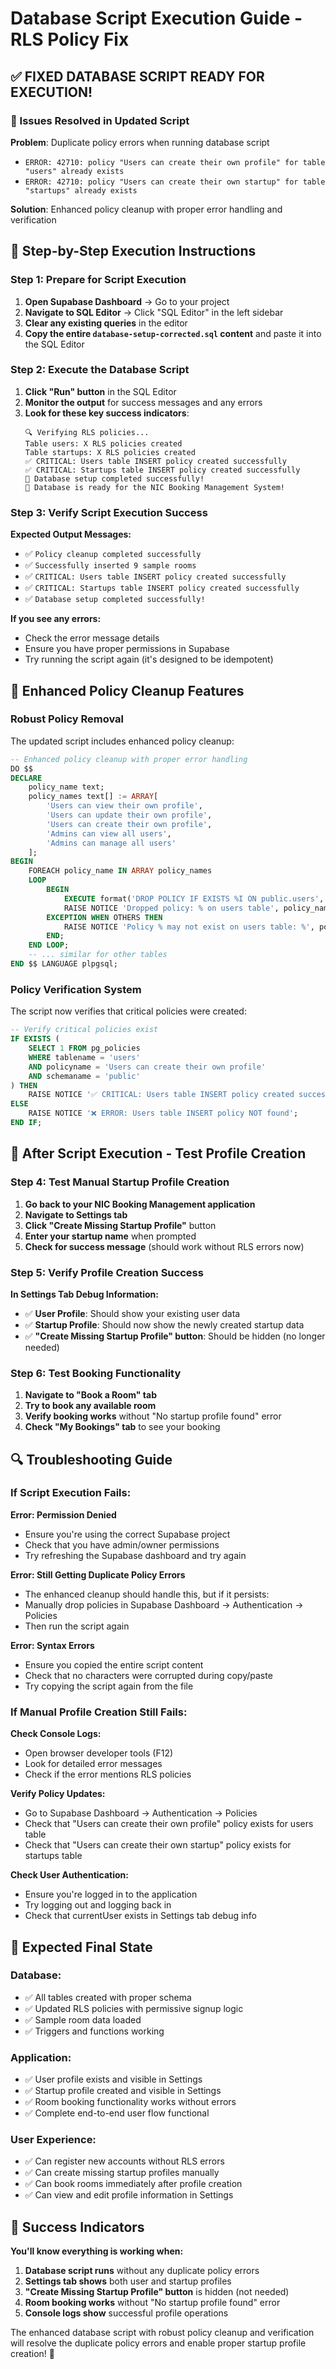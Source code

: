 # Database Script Execution Guide - RLS Policy Fix

## ✅ **FIXED DATABASE SCRIPT READY FOR EXECUTION!**

### **🔧 Issues Resolved in Updated Script**

**Problem**: Duplicate policy errors when running database script
- `ERROR: 42710: policy "Users can create their own profile" for table "users" already exists`
- `ERROR: 42710: policy "Users can create their own startup" for table "startups" already exists`

**Solution**: Enhanced policy cleanup with proper error handling and verification

## **🚀 Step-by-Step Execution Instructions**

### **Step 1: Prepare for Script Execution**
1. **Open Supabase Dashboard** → Go to your project
2. **Navigate to SQL Editor** → Click "SQL Editor" in the left sidebar
3. **Clear any existing queries** in the editor
4. **Copy the entire `database-setup-corrected.sql` content** and paste it into the SQL Editor

### **Step 2: Execute the Database Script**
1. **Click "Run" button** in the SQL Editor
2. **Monitor the output** for success messages and any errors
3. **Look for these key success indicators**:
   ```
   🔍 Verifying RLS policies...
   Table users: X RLS policies created
   Table startups: X RLS policies created
   ✅ CRITICAL: Users table INSERT policy created successfully
   ✅ CRITICAL: Startups table INSERT policy created successfully
   🎉 Database setup completed successfully!
   🚀 Database is ready for the NIC Booking Management System!
   ```

### **Step 3: Verify Script Execution Success**
**Expected Output Messages:**
- ✅ `Policy cleanup completed successfully`
- ✅ `Successfully inserted 9 sample rooms`
- ✅ `CRITICAL: Users table INSERT policy created successfully`
- ✅ `CRITICAL: Startups table INSERT policy created successfully`
- ✅ `Database setup completed successfully!`

**If you see any errors:**
- Check the error message details
- Ensure you have proper permissions in Supabase
- Try running the script again (it's designed to be idempotent)

## **🔧 Enhanced Policy Cleanup Features**

### **Robust Policy Removal**
The updated script includes enhanced policy cleanup:

```sql
-- Enhanced policy cleanup with proper error handling
DO $$
DECLARE
    policy_name text;
    policy_names text[] := ARRAY[
        'Users can view their own profile',
        'Users can update their own profile', 
        'Users can create their own profile',
        'Admins can view all users',
        'Admins can manage all users'
    ];
BEGIN
    FOREACH policy_name IN ARRAY policy_names
    LOOP
        BEGIN
            EXECUTE format('DROP POLICY IF EXISTS %I ON public.users', policy_name);
            RAISE NOTICE 'Dropped policy: % on users table', policy_name;
        EXCEPTION WHEN OTHERS THEN
            RAISE NOTICE 'Policy % may not exist on users table: %', policy_name, SQLERRM;
        END;
    END LOOP;
    -- ... similar for other tables
END $$ LANGUAGE plpgsql;
```

### **Policy Verification System**
The script now verifies that critical policies were created:

```sql
-- Verify critical policies exist
IF EXISTS (
    SELECT 1 FROM pg_policies 
    WHERE tablename = 'users' 
    AND policyname = 'Users can create their own profile'
    AND schemaname = 'public'
) THEN
    RAISE NOTICE '✅ CRITICAL: Users table INSERT policy created successfully';
ELSE
    RAISE NOTICE '❌ ERROR: Users table INSERT policy NOT found';
END IF;
```

## **🎯 After Script Execution - Test Profile Creation**

### **Step 4: Test Manual Startup Profile Creation**
1. **Go back to your NIC Booking Management application**
2. **Navigate to Settings tab**
3. **Click "Create Missing Startup Profile"** button
4. **Enter your startup name** when prompted
5. **Check for success message** (should work without RLS errors now)

### **Step 5: Verify Profile Creation Success**
**In Settings Tab Debug Information:**
- ✅ **User Profile**: Should show your existing user data
- ✅ **Startup Profile**: Should now show the newly created startup data
- ✅ **"Create Missing Startup Profile" button**: Should be hidden (no longer needed)

### **Step 6: Test Booking Functionality**
1. **Navigate to "Book a Room" tab**
2. **Try to book any available room**
3. **Verify booking works** without "No startup profile found" error
4. **Check "My Bookings" tab** to see your booking

## **🔍 Troubleshooting Guide**

### **If Script Execution Fails:**

**Error: Permission Denied**
- Ensure you're using the correct Supabase project
- Check that you have admin/owner permissions
- Try refreshing the Supabase dashboard and try again

**Error: Still Getting Duplicate Policy Errors**
- The enhanced cleanup should handle this, but if it persists:
- Manually drop policies in Supabase Dashboard → Authentication → Policies
- Then run the script again

**Error: Syntax Errors**
- Ensure you copied the entire script content
- Check that no characters were corrupted during copy/paste
- Try copying the script again from the file

### **If Manual Profile Creation Still Fails:**

**Check Console Logs:**
- Open browser developer tools (F12)
- Look for detailed error messages
- Check if the error mentions RLS policies

**Verify Policy Updates:**
- Go to Supabase Dashboard → Authentication → Policies
- Check that "Users can create their own profile" policy exists for users table
- Check that "Users can create their own startup" policy exists for startups table

**Check User Authentication:**
- Ensure you're logged in to the application
- Try logging out and logging back in
- Check that currentUser exists in Settings tab debug info

## **🚀 Expected Final State**

### **Database:**
- ✅ All tables created with proper schema
- ✅ Updated RLS policies with permissive signup logic
- ✅ Sample room data loaded
- ✅ Triggers and functions working

### **Application:**
- ✅ User profile exists and visible in Settings
- ✅ Startup profile created and visible in Settings
- ✅ Room booking functionality works without errors
- ✅ Complete end-to-end user flow functional

### **User Experience:**
- ✅ Can register new accounts without RLS errors
- ✅ Can create missing startup profiles manually
- ✅ Can book rooms immediately after profile creation
- ✅ Can view and edit profile information in Settings

## **🎉 Success Indicators**

**You'll know everything is working when:**
1. **Database script runs** without any duplicate policy errors
2. **Settings tab shows** both user and startup profiles
3. **"Create Missing Startup Profile" button** is hidden (not needed)
4. **Room booking works** without "No startup profile found" error
5. **Console logs show** successful profile operations

The enhanced database script with robust policy cleanup and verification will resolve the duplicate policy errors and enable proper startup profile creation! 🚀

